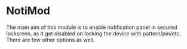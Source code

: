 NotiMod
=======

The main aim of this module is to enable notification panel in secured locksreen, as it get disabled on locking the device with pattern/pin/etc. There are few other options as well.
